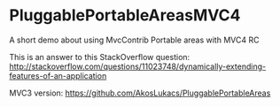 PluggablePortableAreasMVC4
==========================

A short demo about using MvcContrib Portable areas with MVC4 RC

This is an answer to this StackOverflow question: http://stackoverflow.com/questions/11023748/dynamically-extending-features-of-an-application

MVC3 version: https://github.com/AkosLukacs/PluggablePortableAreas